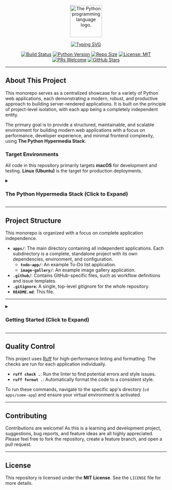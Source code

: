 <p align="center">
  <img src="https://upload.wikimedia.org/wikipedia/commons/thumb/c/c3/Python-logo-notext.svg/1869px-Python-logo-notext.svg.png" alt="The Python programming language logo." width="100"/>
</p>

<p align="center">
  <a href="https://github.com/sawyer/Python-Hypermedia">
    <img src="https://readme-typing-svg.herokuapp.com?font=Fira+Code&size=24&pause=1000&color=4B8BBE&center=true&vCenter=true&width=800&lines=The+Python+Hypermedia+Stack;Building+Modern+Server-Rendered+Apps;FastAPI+%2B+HTMX+%2B+Tailwind+CSS;Minimal+JavaScript.+Maximum+Productivity." alt="Typing SVG" />
  </a>
</p>

<p align="center">
  <a href="https://github.com/sawyer/Python-Hypermedia/actions/workflows/ruff-linter.yml"><img src="https://github.com/sawyer/Python-Hypermedia/actions/workflows/ruff-linter.yml/badge.svg" alt="Build Status"></a>
  <a href="https://www.python.org/"><img src="https://img.shields.io/badge/Python-3.10+-3776AB.svg" alt="Python Version"></a>
  <a href="https://img.shields.io/github/repo-size/sawyer/Python-Hypermedia"><img src="https://img.shields.io/github/repo-size/sawyer/Python-Hypermedia" alt="Repo Size"></a>
  <a href="https://github.com/sawyer/Python-Hypermedia/blob/main/LICENSE"><img src="https://img.shields.io/badge/License-MIT-yellow.svg" alt="License: MIT"></a>
  <a href="https://github.com/sawyer/Python-Hypermedia/pulls"><img src="https://img.shields.io/badge/PRs-welcome-brightgreen.svg" alt="PRs Welcome"></a>
  <a href="https://github.com/sawyer/Python-Hypermedia/stargazers"><img src="https://img.shields.io/github/stars/sawyer/Python-Hypermedia" alt="GitHub Stars"></a>
</p>

---

## About This Project

This monorepo serves as a centralized showcase for a variety of Python web applications, each demonstrating a modern, robust, and productive approach to building server-rendered applications. It is built on the principle of project-level isolation, with each app being a completely independent entity.

The primary goal is to provide a structured, maintainable, and scalable environment for building modern web applications with a focus on performance, developer experience, and minimal frontend complexity, using **The Python Hypermedia Stack**.

### Target Environments

All code in this repository primarily targets **macOS** for development and testing. **Linux (Ubuntu)** is the target for production deployments.

<details>
<summary><h3>The Python Hypermedia Stack (Click to Expand)</h3></summary>

This stack is designed for building self-contained, high-performance, and interactive web applications. The architecture is centered around a powerful Python backend that renders HTML, enhanced with a minimal set of best-in-class libraries to create a rich user experience without the need for a heavy client-side framework.

---

#### **1. Backend**

The core of the application, responsible for handling logic, routing, and rendering the user interface.

- **FastAPI**
    - **Why:** A modern, high-performance Python web framework ideal for building APIs and, in this case, serving server-rendered HTML. It uses standard Python type hints for data validation, which leads to robust, editor-friendly code. It will handle the routes and render the Jinja2 templates.
    - **Latest Version:** 0.111.0
    - **Official Documentation:** https://fastapi.tiangolo.com/
- **Uvicorn**
    - **Why:** A lightning-fast ASGI (Asynchronous Server Gateway Interface) server that is required to run FastAPI's asynchronous capabilities. It acts as the direct process manager for the Python application on your server.
    - **Latest Version:** 0.30.1
    - **Official Documentation:** https://www.uvicorn.org/

#### **2. Database & Data Modeling**

This combination provides a powerful and Python-native way to define, validate, and interact with your database.

- **Pydantic**
    - **Why:** The backbone for data validation in FastAPI. It uses Python type hints to validate, serialize, and deserialize data, ensuring that all data flowing through your application is well-structured and correct. It's a core dependency of FastAPI.
    - **Latest Version:** 2.8.2
    - **Official Documentation:** https://docs.pydantic.dev/
- **SQLAlchemy**
    - **Why:** The premier SQL toolkit and Object Relational Mapper (ORM) for Python. It provides a full suite of powerful tools for interacting with your database, offering both a high-level ORM and a low-level SQL expression language for maximum flexibility and performance.
    - **Latest Version:** 2.0.31
    - **Official Documentation:** https://www.sqlalchemy.org/
- **SQLModel**
    - **Why:** Created by the author of FastAPI, SQLModel simplifies interaction between the database and the API. It is built on top of Pydantic and SQLAlchemy, allowing you to define your data models, database tables, and API responses from a single, clear Python class. This reduces code duplication significantly.
    - **Latest Version:** 0.1.1
    - **Official Documentation:** https://sqlmodel.tiangolo.com/

#### **3. Frontend (The Hypermedia Stack)**

This stack creates a rich, interactive user experience by rendering HTML on the server, avoiding the need for a complex client-side JavaScript framework.

- **Jinja2**
    - **Why:** A fast, expressive, and widely-used templating engine for Python. FastAPI will use Jinja2 to render your HTML templates, injecting dynamic data from the backend before sending the final HTML page to the user's browser.
    - **Latest Version:** 3.1.4
    - **Official Documentation:** https://jinja.palletsprojects.com/
- **HTMX**
    - **Why:** This is the key to modern interactivity in this stack. HTMX allows you to access modern browser features like AJAX directly from HTML attributes. Instead of writing JavaScript to fetch data and update the UI, you can add simple attributes to your HTML elements that tell HTMX to fetch a new piece of HTML from the server and swap it into the page.
    - **Latest Version:** 2.0.1
    - **Official Documentation:** https://htmx.org/
- **Tailwind CSS**
    - **Why:** A utility-first CSS framework that allows for rapid UI development directly within your HTML. Instead of writing custom CSS files, you use pre-defined utility classes. This is highly efficient for prototyping and building custom designs without leaving your Jinja2 templates.
    - **Latest Version:** 3.4.4
    - **Official Documentation:** https://tailwindcss.com/docs/
- **DaisyUI**
    - **Why:** A plugin for Tailwind CSS that provides pre-styled components (like buttons, cards, menus, etc.) as Tailwind utility classes. This dramatically speeds up development by giving you beautifully designed components out-of-the-box, while still allowing for full customization through standard Tailwind utilities.
    - **Latest Version:** 4.12.10
    - **Official Documentation:** https://daisyui.com/
- **TypeScript (Vanilla)**
    - **Why:** As requested, for minimal, "sprinkled-in" use. While HTMX handles the vast majority of interactivity, you might occasionally need a small, self-contained script for a purely client-side interaction (e.g., toggling a class on a complex element without a server trip). Using vanilla TypeScript provides type-safety for these small, targeted use cases.
    - **Latest Version:** 5.5.3
    - **Official Documentation:** https://www.typescriptlang.org/docs/

#### **4. Deployment & Hosting**

Your specified self-hosted deployment on a Linux virtual machine.

- **Ubuntu Server**
    - **Why:** A stable, popular, and well-documented Linux distribution, making it an excellent choice for a web server. The Long-Term Support (LTS) version ensures security updates and stability for years.
    - **Latest Version:** 24.04 LTS ("Noble Numbat")
    - **Official Documentation:** https://ubuntu.com/server/docs
- **Caddy**
    - **Why:** An incredibly powerful and easy-to-use web server that excels as a reverse proxy. Its killer feature is automatic HTTPS, meaning it will provision and renew TLS certificates for your domains automatically. Its configuration file (the Caddyfile) is famously simple compared to alternatives. It will sit in front of your Uvicorn process, handling incoming traffic and routing it to your FastAPI application.
    - **Latest Version:** 2.8.4
    - **Official Documentation:** https://caddyserver.com/docs/

</details>

---

## Project Structure

This monorepo is organized with a focus on complete application independence.

- **`apps/`**: The main directory containing all independent applications. Each subdirectory is a complete, standalone project with its own dependencies, environment, and configuration.
  - **`todo-app/`**: An example To-Do list application.
  - **`image-gallery/`**: An example image gallery application.
- **`.github/`**: Contains GitHub-specific files, such as workflow definitions and issue templates.
- **`.gitignore`**: A single, top-level gitignore for the whole repository.
- **`README.md`**: This file.

---

<details>
<summary><h3>Getting Started (Click to Expand)</h3></summary>

#### 1. Prerequisites

- **Python 3.10+**
- **[uv](https://github.com/astral-sh/uv)**: The fast Python package installer used in this project.
- **Node.js and npm**: For managing frontend dependencies like Tailwind CSS.

#### 2. Clone the Repository

```bash
git clone https://github.com/sawyer/Python-Hypermedia.git
cd Python-Hypermedia
```

#### 3. Running an Application

Each application is self-contained. To run one, you must first navigate into its directory. The process is the same for all apps.

**Example using `todo-app`:**

1.  **Navigate to the app's directory:**
    ```bash
    cd apps/todo-app
    ```

2.  **Create the Python virtual environment using `uv`:**
    ```bash
    uv venv
    ```

3.  **Activate the environment:**
    ```bash
    # On macOS / Linux
    source .venv/bin/activate

    # On Windows
    .venv\Scripts\activate
    ```

4.  **Install Python dependencies using `uv`:**
    This command reads the `pyproject.toml` file and installs the exact dependencies.
    ```bash
    uv pip sync
    ```

5.  **Install frontend dependencies:**
    ```bash
    npm install
    ```

6.  **Run the development servers:**
    You will need two separate terminals.

    - **Terminal 1: Start the Tailwind CSS watcher.**
      This will automatically rebuild your CSS file when you make changes to the templates.
      ```bash
      npm run watch
      ```

    - **Terminal 2: Start the FastAPI server with Uvicorn.**
      The `--reload` flag enables live reloading for your Python code.
      ```bash
      uvicorn src.todo_app.main:app --reload
      ```

7.  **Open the app in your browser:**
    Navigate to [http://127.0.0.1:8000](http://127.0.0.1:8000).

</details>

---

## Quality Control

This project uses [Ruff](https://docs.astral.sh/ruff/) for high-performance linting and formatting. The checks are run for each application individually.

- **`ruff check .`**: Run the linter to find potential errors and style issues.
- **`ruff format .`**: Automatically format the code to a consistent style.

To run these commands, navigate to the specific app's directory (`cd apps/some-app`) and ensure your virtual environment is activated.

---

## Contributing

Contributions are welcome! As this is a learning and development project, suggestions, bug reports, and feature ideas are all highly appreciated. Please feel free to fork the repository, create a feature branch, and open a pull request.

---

## License

This repository is licensed under the **MIT License**. See the `LICENSE` file for more details.
